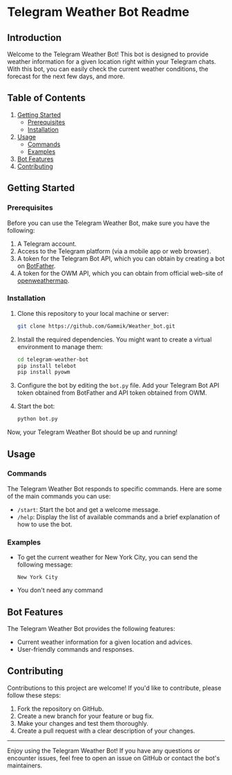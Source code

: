 # Telegram Weather Bot Readme

## Introduction

Welcome to the Telegram Weather Bot! This bot is designed to provide weather information for a given location right within your Telegram chats. With this bot, you can easily check the current weather conditions, the forecast for the next few days, and more.

## Table of Contents

1. [Getting Started](#getting-started)
   - [Prerequisites](#prerequisites)
   - [Installation](#installation)
2. [Usage](#usage)
   - [Commands](#commands)
   - [Examples](#examples)
3. [Bot Features](#bot-features)
4. [Contributing](#contributing)

## Getting Started

### Prerequisites

Before you can use the Telegram Weather Bot, make sure you have the following:

1. A Telegram account.
2. Access to the Telegram platform (via a mobile app or web browser).
3. A token for the Telegram Bot API, which you can obtain by creating a bot on [BotFather](https://core.telegram.org/bots#botfather).
4. A token for the OWM API, which you can obtain from official web-site of [openweathermap](https://openweathermap.org/api).

### Installation

1. Clone this repository to your local machine or server:

   ```bash
   git clone https://github.com/Gammik/Weather_bot.git
   ```

2. Install the required dependencies. You might want to create a virtual environment to manage them:

   ```bash
   cd telegram-weather-bot
   pip install telebot
   pip install pyowm
   ```

3. Configure the bot by editing the `bot.py` file. Add your Telegram Bot API token obtained from BotFather and API token obtained from OWM.

4. Start the bot:

   ```bash
   python bot.py
   ```

Now, your Telegram Weather Bot should be up and running!

## Usage

### Commands

The Telegram Weather Bot responds to specific commands. Here are some of the main commands you can use:

- `/start`: Start the bot and get a welcome message.
- `/help`: Display the list of available commands and a brief explanation of how to use the bot.

### Examples

- To get the current weather for New York City, you can send the following message:

  ```
  New York City
  ```
- You don't need any command

## Bot Features

The Telegram Weather Bot provides the following features:

- Current weather information for a given location and advices.
- User-friendly commands and responses.

## Contributing

Contributions to this project are welcome! If you'd like to contribute, please follow these steps:

1. Fork the repository on GitHub.
2. Create a new branch for your feature or bug fix.
3. Make your changes and test them thoroughly.
4. Create a pull request with a clear description of your changes.

---

Enjoy using the Telegram Weather Bot! If you have any questions or encounter issues, feel free to open an issue on GitHub or contact the bot's maintainers.
